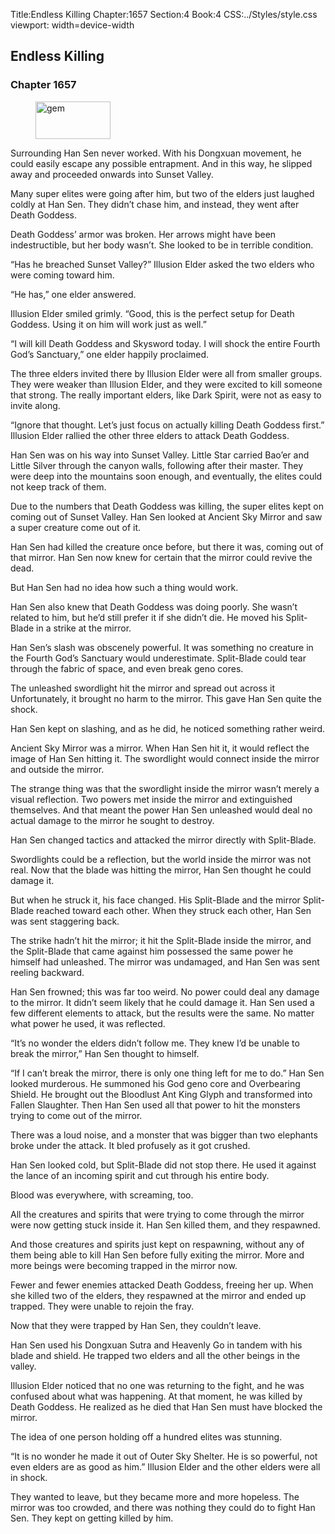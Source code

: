Title:Endless Killing 
Chapter:1657 
Section:4 
Book:4 
CSS:../Styles/style.css 
viewport: width=device-width
  
## Endless Killing
### Chapter 1657
  
<figure>
	<img src="../Images/gem.gif" alt="gem" id="gem" width="120" height="60" />
</figure>
  

  
Surrounding Han Sen never worked. With his Dongxuan movement, he could easily escape any possible entrapment. And in this way, he slipped away and proceeded onwards into Sunset Valley.

Many super elites were going after him, but two of the elders just laughed coldly at Han Sen. They didn’t chase him, and instead, they went after Death Goddess.

Death Goddess’ armor was broken. Her arrows might have been indestructible, but her body wasn’t. She looked to be in terrible condition.

“Has he breached Sunset Valley?” Illusion Elder asked the two elders who were coming toward him.

“He has,” one elder answered.

Illusion Elder smiled grimly. “Good, this is the perfect setup for Death Goddess. Using it on him will work just as well.”

“I will kill Death Goddess and Skysword today. I will shock the entire Fourth God’s Sanctuary,” one elder happily proclaimed.

The three elders invited there by Illusion Elder were all from smaller groups. They were weaker than Illusion Elder, and they were excited to kill someone that strong. The really important elders, like Dark Spirit, were not as easy to invite along.

“Ignore that thought. Let’s just focus on actually killing Death Goddess first.” Illusion Elder rallied the other three elders to attack Death Goddess.

Han Sen was on his way into Sunset Valley. Little Star carried Bao’er and Little Silver through the canyon walls, following after their master. They were deep into the mountains soon enough, and eventually, the elites could not keep track of them.

Due to the numbers that Death Goddess was killing, the super elites kept on coming out of Sunset Valley. Han Sen looked at Ancient Sky Mirror and saw a super creature come out of it.

Han Sen had killed the creature once before, but there it was, coming out of that mirror. Han Sen now knew for certain that the mirror could revive the dead.

But Han Sen had no idea how such a thing would work.

Han Sen also knew that Death Goddess was doing poorly. She wasn’t related to him, but he’d still prefer it if she didn’t die. He moved his Split-Blade in a strike at the mirror.

Han Sen’s slash was obscenely powerful. It was something no creature in the Fourth God’s Sanctuary would underestimate. Split-Blade could tear through the fabric of space, and even break geno cores.

The unleashed swordlight hit the mirror and spread out across it Unfortunately, it brought no harm to the mirror. This gave Han Sen quite the shock.

Han Sen kept on slashing, and as he did, he noticed something rather weird.

Ancient Sky Mirror was a mirror. When Han Sen hit it, it would reflect the image of Han Sen hitting it. The swordlight would connect inside the mirror and outside the mirror.

The strange thing was that the swordlight inside the mirror wasn’t merely a visual reflection. Two powers met inside the mirror and extinguished themselves. And that meant the power Han Sen unleashed would deal no actual damage to the mirror he sought to destroy.

Han Sen changed tactics and attacked the mirror directly with Split-Blade.

Swordlights could be a reflection, but the world inside the mirror was not real. Now that the blade was hitting the mirror, Han Sen thought he could damage it.

But when he struck it, his face changed. His Split-Blade and the mirror Split-Blade reached toward each other. When they struck each other, Han Sen was sent staggering back.

The strike hadn’t hit the mirror; it hit the Split-Blade inside the mirror, and the Split-Blade that came against him possessed the same power he himself had unleashed. The mirror was undamaged, and Han Sen was sent reeling backward.

Han Sen frowned; this was far too weird. No power could deal any damage to the mirror. It didn’t seem likely that he could damage it. Han Sen used a few different elements to attack, but the results were the same. No matter what power he used, it was reflected.

“It’s no wonder the elders didn’t follow me. They knew I’d be unable to break the mirror,” Han Sen thought to himself.

“If I can’t break the mirror, there is only one thing left for me to do.” Han Sen looked murderous. He summoned his God geno core and Overbearing Shield. He brought out the Bloodlust Ant King Glyph and transformed into Fallen Slaughter. Then Han Sen used all that power to hit the monsters trying to come out of the mirror.

There was a loud noise, and a monster that was bigger than two elephants broke under the attack. It bled profusely as it got crushed.

Han Sen looked cold, but Split-Blade did not stop there. He used it against the lance of an incoming spirit and cut through his entire body.

Blood was everywhere, with screaming, too.

All the creatures and spirits that were trying to come through the mirror were now getting stuck inside it. Han Sen killed them, and they respawned.

And those creatures and spirits just kept on respawning, without any of them being able to kill Han Sen before fully exiting the mirror. More and more beings were becoming trapped in the mirror now.

Fewer and fewer enemies attacked Death Goddess, freeing her up. When she killed two of the elders, they respawned at the mirror and ended up trapped. They were unable to rejoin the fray.

Now that they were trapped by Han Sen, they couldn’t leave.

Han Sen used his Dongxuan Sutra and Heavenly Go in tandem with his blade and shield. He trapped two elders and all the other beings in the valley.

Illusion Elder noticed that no one was returning to the fight, and he was confused about what was happening. At that moment, he was killed by Death Goddess. He realized as he died that Han Sen must have blocked the mirror.

The idea of one person holding off a hundred elites was stunning.

“It is no wonder he made it out of Outer Sky Shelter. He is so powerful, not even elders are as good as him.” Illusion Elder and the other elders were all in shock.

They wanted to leave, but they became more and more hopeless. The mirror was too crowded, and there was nothing they could do to fight Han Sen. They kept on getting killed by him.